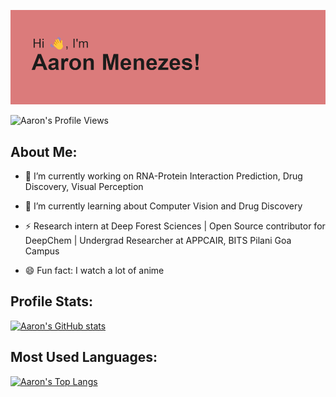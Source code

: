 <!-- ## Hi there 👋, my name is Aaron! -->

![## Hi there 👋, my name is Aaron!](https://raw.githubusercontent.com/aaronrockmenezes/aaronrockmenezes/main/header.png)

![Aaron's Profile Views](https://komarev.com/ghpvc/?username=aaronrockmenezes&color=red&label=Profile+Views&color=DB7B7B)

## About Me:

- 🔭 I’m currently working on RNA-Protein Interaction Prediction, Drug Discovery, Visual Perception

- 🌱 I’m currently learning about Computer Vision and Drug Discovery

- ⚡ Research intern at Deep Forest Sciences | Open Source contributor for DeepChem | Undergrad Researcher at APPCAIR, BITS Pilani Goa Campus

- 😄 Fun fact: I watch a lot of anime

## Profile Stats:
[![Aaron's GitHub stats](https://github-readme-stats.vercel.app/api?username=aaronrockmenezes&theme=radical)](https://github.com/anuraghazra/github-readme-stats)

## Most Used Languages:
[![Aaron's Top Langs](https://github-readme-stats.vercel.app/api/top-langs/?username=aaronrockmenezes&layout=compact&theme=dracula)](https://github.com/anuraghazra/github-readme-stats)
